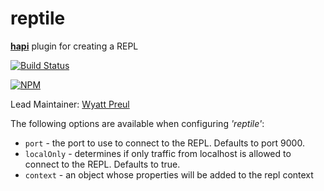# reptile

[**hapi**](https://github.com/hapijs/hapi) plugin for creating a REPL

[![Build Status](https://secure.travis-ci.org/hapijs/reptile.png)](http://travis-ci.org/hapijs/reptile)

[![NPM](https://nodei.co/npm/reptile.png?downloads=true&stars=true)](https://nodei.co/npm/reptile/)

Lead Maintainer: [Wyatt Preul](https://github.com/wpreul)

The following options are available when configuring _'reptile'_:

- `port` - the port to use to connect to the REPL.  Defaults to port 9000.
- `localOnly` - determines if only traffic from localhost is allowed to connect to the REPL.  Defaults to true.
- `context` - an object whose properties will be added to the repl context
